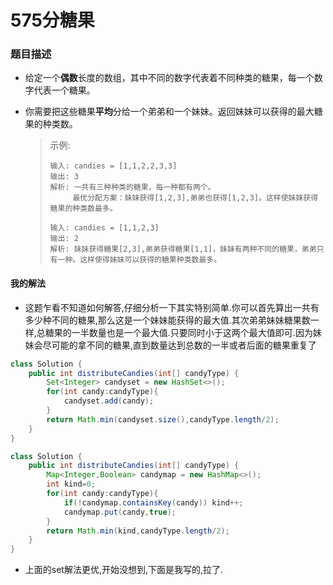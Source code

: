 # 575分糖果

### 题目描述

- 给定一个**偶数**长度的数组，其中不同的数字代表着不同种类的糖果，每一个数字代表一个糖果。

- 你需要把这些糖果**平均**分给一个弟弟和一个妹妹。返回妹妹可以获得的最大糖果的种类数。

  > 示例:
  >
  > ```
  > 输入: candies = [1,1,2,2,3,3]
  > 输出: 3
  > 解析: 一共有三种种类的糖果，每一种都有两个。
  >      最优分配方案：妹妹获得[1,2,3],弟弟也获得[1,2,3]。这样使妹妹获得糖果的种类数最多。
  > ```
  >
  > ```
  > 输入: candies = [1,1,2,3]
  > 输出: 2
  > 解析: 妹妹获得糖果[2,3],弟弟获得糖果[1,1]，妹妹有两种不同的糖果，弟弟只有一种。这样使得妹妹可以获得的糖果种类数最多。
  > ```

#### 我的解法

- 这题乍看不知道如何解答,仔细分析一下其实特别简单.你可以首先算出一共有多少种不同的糖果,那么这是一个妹妹能获得的最大值.其次弟弟妹妹糖果数一样,总糖果的一半数量也是一个最大值.只要同时小于这两个最大值即可.因为妹妹会尽可能的拿不同的糖果,直到数量达到总数的一半或者后面的糖果重复了

```JAVA
class Solution {
    public int distributeCandies(int[] candyType) {
        Set<Integer> candyset = new HashSet<>();
        for(int candy:candyType){
            candyset.add(candy);
        }
        return Math.min(candyset.size(),candyType.length/2); 
    }
}
```

```java
class Solution {
    public int distributeCandies(int[] candyType) {
        Map<Integer,Boolean> candymap = new HashMap<>();
        int kind=0;
        for(int candy:candyType){
            if(!candymap.containsKey(candy)) kind++;
            candymap.put(candy,true);
        }
        return Math.min(kind,candyType.length/2); 
    }
}
```

- 上面的set解法更优,开始没想到,下面是我写的,拉了.